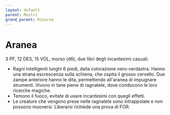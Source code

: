 ```yaml
---
layout: default
parent: Mostri
grand_parent: Risorse
---
```


# Aranea

3 PF, 12 DES, 15 VOL, morso (d6), due libri degli incantesimi casuali.

- Ragni intelligenti lunghi 6 piedi, dalla colorazione nero-verdastra. Hanno una strana escrescenza sulla schiena, che ospita il grosso cervello. Due zampe anteriore hanno le dita, permettendo all'aranea di impugnare strumenti. Vivono in tane piene di ragnatele, dove conducono le loro ricerche magiche.
- Temono il fuoco, evitate di usare incantesimi con quegli effetti.
- Le creature che vengono prese nelle ragnatele sono intrappolate e non possono muoversi. Liberarsi richiede una prova di FOR.